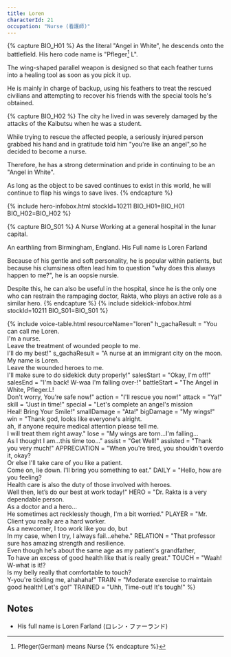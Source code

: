 ```yaml
---
title: Loren
characterId: 21
occupation: "Nurse (看護師)"
---
```


{% capture BIO_H01 %}
As the literal "Angel in White", he descends onto the battlefield. His hero code name is "Pfleger[^Loren_1] L".

The wing-shaped parallel weapon is designed so that each feather turns into a healing tool as soon as you pick it up.

He is mainly in charge of backup, using his feathers to treat the rescued civilians and attempting to recover his friends with the special tools he's obtained.

[^Loren_1]: Pfleger(German) means Nurse
{% endcapture %}

{% capture BIO_H02 %}
The city he lived in was severely damaged by the attacks of the Kaibutsu when he was a student.

While trying to rescue the affected people, a seriously injured person grabbed his hand and in gratitude told him "you're like an angel",so he decided to become a nurse.

Therefore, he has a strong determination and pride in continuing to be an "Angel in White".

As long as the object to be saved continues to exist in this world, he will continue to flap his wings to save lives.
{% endcapture %}

{% include hero-infobox.html stockId=10211 BIO_H01=BIO_H01 BIO_H02=BIO_H02 %}

{% capture BIO_S01 %}
A Nurse Working at a general hospital in the lunar capital.

An earthling from Birmingham, England. His Full name is Loren Farland

Because of his gentle and soft personality, he is popular within patients, but because his clumsiness often lead him to question "why does this always happen to me?", he is an oopsie nursie.

Despite this, he can also be useful in the hospital, since he is the only one who can restrain the rampaging doctor, Rakta, who plays an active role as a similar hero.
{% endcapture %}
{% include sidekick-infobox.html stockId=10211 BIO_S01=BIO_S01 %}

{% include voice-table.html resourceName="loren"
h_gachaResult = "You can call me Loren.<br>I'm a nurse.<br>Leave the treatment of wounded people to me.<br>I'll do my best!"
s_gachaResult = "A nurse at an immigrant city on the moon.<br>My name is Loren.<br>Leave the wounded heroes to me.<br>I'll make sure to do sidekick duty properly!"
salesStart = "Okay, I'm off!"
salesEnd = "I'm back! W-waa I'm falling over-!"
battleStart = "The Angel in White, Pfleger.L!<br>Don't worry, You're safe now!"
action = "I'll rescue you now!"
attack = "Ya!"
skill = "Just in time!"
special = "Let's complete an angel's mission<br>Heal! Bring Your Smile!"
smallDamage = "Ata!"
bigDamage = "My wings!"
win = "Thank god, looks like everyone's alright.<br>ah, if anyone require medical attention please tell me.<br>I will treat them right away."
lose = "My wings are torn…I'm falling…<br>As I thought I am…this time too…"
assist = "Get Well!"
assisted = "Thank you very much!"
APPRECIATION = "When you're tired, you shouldn't overdo it, okay?<br>Or else I'll take care of you like a patient.<br>Come on, lie down. I'll bring you something to eat."
DAILY = "Hello, how are you feeling?<br>Health care is also the duty of those involved with heroes.<br>Well then, let’s do our best at work today!"
HERO = "Dr. Rakta is a very dependable person.<br>As a doctor and a hero...<br>He sometimes act recklessly though, I'm a bit worried."
PLAYER = "Mr. Client you really are a hard worker.<br>As a newcomer, I too work like you do, but<br>In my case, when I try, I always fail...ehehe."
RELATION = "That professor sure has amazing strength and resilience.<br>Even though he's about the same age as my patient's grandfather,<br>To have an excess of good health like that is really great."
TOUCH = "Waah! W-what is it!?<br>Is my belly really that comfortable to touch?<br>Y-you're tickling me, ahahaha!"
TRAIN = "Moderate exercise to maintain good health! Let's go!"
TRAINED = "Uhh, Time-out! It's tough!"
%}

## Notes

- His full name is Loren Farland (ロレン・ファーランド)
